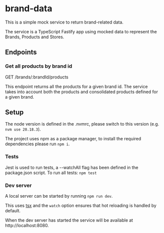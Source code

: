 # brand-data

This is a simple mock service to return brand-related
data.

The service is a TypeScript Fastify app using mocked
data to represent the Brands, Products and Stores.

## Endpoints

### Get all products by brand id

GET /brands/:brandId/products

This endpoint returns all the products for a given brand id.
The service takes into account both the products and
consolidated products defined for a given brand.

## Setup

The node version is defined in the .nvmrc, please
switch to this version (e.g. `nvm use 20.18.3`).

The project uses npm as a package manager, to install
the required dependencies please run `npm i`.

### Tests

Jest is used to run tests, a --watchAll flag has been
defined in the package.json script. To run all tests:
`npm test`

### Dev server

A local server can be started by running `npm run dev`.

This uses [tsx](https://tsx.is/) and the `watch` option
ensures that hot reloading is handled by default.

When the dev server has started the service will be
available at http://localhost:8080.

